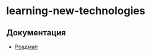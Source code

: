 # learning-new-technologies

## Документация

- [Роадмап](https://docs.google.com/spreadsheets/d/10_M084fX49TyN03o5pFv0RPub-rlV16f_kGwdTt2mMg/edit#gid=0)
 
